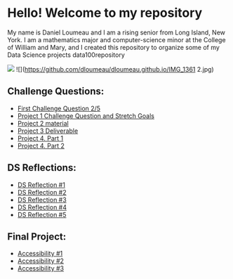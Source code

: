 # Hello! Welcome to my repository

My name is Daniel Loumeau and I am a rising senior from Long Island, New York. I am a mathematics major and computer-science minor at the College of William and Mary, and I created this repository to organize some of my Data Science projects  data100repository

![](https://raw.githubusercontent.com/dloumeau/dloumeau.github.io/main/Screen%20Shot%202021-02-08%20at%2010.15.46%20PM.png)
![](https://github.com/dloumeau/dloumeau.github.io/IMG_1361 2.jpg)


## Challenge Questions:
- [First Challenge Question 2/5](CHALLENGE_QUESTION.html)
- [Project 1 Challenge Question and Stretch Goals](Spatial_Population_of_Cambodia.html)
- [Project 2 material](Project_2.html)
- [Project 3 Deliverable](Project_3_Deliverable.html)
- [Project 4. Part 1](Project_4.html)
- [Project 4. Part 2](Project_4(2).html)
## DS Reflections:
- [DS Reflection #1](test_file.html)
- [DS Reflection #2](test_file2.html)
- [DS Reflection #3](test_file3.html)
- [DS Reflection #4](testfile4.html)
- [DS Reflection #5](test_code.html)
## Final Project:
- [Accessibility #1](accessibility1.html)
- [Accessibility #2](accessibility2.html)
- [Accessibility #3](accessibility3.html)


